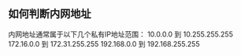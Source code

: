 ## 如何判断内网地址
内网地址通常属于以下几个私有IP地址范围：
10.0.0.0 到 10.255.255.255
172.16.0.0 到 172.31.255.255
192.168.0.0 到 192.168.255.255